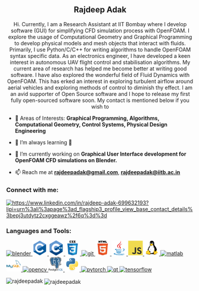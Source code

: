 <h2 align="center">Rajdeep Adak</h2>

<p align="center">
Hi. Currently, I am a Research Assistant at IIT Bombay where I develop software (GUI) for simplifying CFD simulation process with OpenFOAM. 
I explore the usage of Computational Geometry and Graphical Programming to develop physical models and mesh objects that interact with fluids. 
Primarily, I use Python/C/C++ for writing algorithms to handle OpenFOAM syntax specific data. As an electronics engineer, I have developed a keen
interest in autonomous UAV flight control and stabilisation algorithms. My current area of research has helped me become better at writing good software. 
I have also explored the wonderful field of Fluid Dynamics with OpenFOAM. This has erked an interest in exploring turbulent airflow around aerial vehicles 
and exploring methods of control to diminish thy effect. 
I am an avid supporter of Open Source software and I hope to release my first fully open-sourced software soon. My contact is mentioned below if you wish to    

</p>


- 📄 Areas of Interests: **Graphical Programming, Algorithms, Computational Geometry, Control Systems, Physical Design Engineering**

- 🌱 I’m always learning **🌱**

- 🔭 I’m currently working on **Graphical User Interface development for OpenFOAM CFD simulations on Blender.**

- 📫 Reach me at **rajdeepadak@gmail.com**, **rajdeepadak@iitb.ac.in**

  
<h3 align="left">Connect with me:</h3>
<p align="left">
<a href="https://linkedin.com/in/https://www.linkedin.com/in/rajdeep-adak-699632193?lipi=urn%3ali%3apage%3ad_flagship3_profile_view_base_contact_details%3bepj3utdytz2cxggeawz%2f6q%3d%3d" target="blank"><img align="center" src="https://raw.githubusercontent.com/rahuldkjain/github-profile-readme-generator/master/src/images/icons/Social/linked-in-alt.svg" alt="https://www.linkedin.com/in/rajdeep-adak-699632193?lipi=urn%3ali%3apage%3ad_flagship3_profile_view_base_contact_details%3bepj3utdytz2cxggeawz%2f6q%3d%3d" height="30" width="40" /></a>
</p>

<h3 align="left">Languages and Tools:</h3>
<p align="left"> <a href="https://www.blender.org/" target="_blank" rel="noreferrer"> <img src="https://download.blender.org/branding/community/blender_community_badge_white.svg" alt="blender" width="40" height="40"/> </a> <a href="https://www.cprogramming.com/" target="_blank" rel="noreferrer"> <img src="https://raw.githubusercontent.com/devicons/devicon/master/icons/c/c-original.svg" alt="c" width="40" height="40"/> </a> <a href="https://www.w3schools.com/cpp/" target="_blank" rel="noreferrer"> <img src="https://raw.githubusercontent.com/devicons/devicon/master/icons/cplusplus/cplusplus-original.svg" alt="cplusplus" width="40" height="40"/> </a> <a href="https://www.w3schools.com/css/" target="_blank" rel="noreferrer"> <img src="https://raw.githubusercontent.com/devicons/devicon/master/icons/css3/css3-original-wordmark.svg" alt="css3" width="40" height="40"/> </a> <a href="https://git-scm.com/" target="_blank" rel="noreferrer"> <img src="https://www.vectorlogo.zone/logos/git-scm/git-scm-icon.svg" alt="git" width="40" height="40"/> </a> <a href="https://www.w3.org/html/" target="_blank" rel="noreferrer"> <img src="https://raw.githubusercontent.com/devicons/devicon/master/icons/html5/html5-original-wordmark.svg" alt="html5" width="40" height="40"/> </a> <a href="https://www.java.com" target="_blank" rel="noreferrer"> <img src="https://raw.githubusercontent.com/devicons/devicon/master/icons/java/java-original.svg" alt="java" width="40" height="40"/> </a> <a href="https://developer.mozilla.org/en-US/docs/Web/JavaScript" target="_blank" rel="noreferrer"> <img src="https://raw.githubusercontent.com/devicons/devicon/master/icons/javascript/javascript-original.svg" alt="javascript" width="40" height="40"/> </a> <a href="https://www.linux.org/" target="_blank" rel="noreferrer"> <img src="https://raw.githubusercontent.com/devicons/devicon/master/icons/linux/linux-original.svg" alt="linux" width="40" height="40"/> </a> <a href="https://www.mathworks.com/" target="_blank" rel="noreferrer"> <img src="https://upload.wikimedia.org/wikipedia/commons/2/21/Matlab_Logo.png" alt="matlab" width="40" height="40"/> </a> <a href="https://www.mysql.com/" target="_blank" rel="noreferrer"> <img src="https://raw.githubusercontent.com/devicons/devicon/master/icons/mysql/mysql-original-wordmark.svg" alt="mysql" width="40" height="40"/> </a> <a href="https://opencv.org/" target="_blank" rel="noreferrer"> <img src="https://www.vectorlogo.zone/logos/opencv/opencv-icon.svg" alt="opencv" width="40" height="40"/> </a> <a href="https://www.postgresql.org" target="_blank" rel="noreferrer"> <img src="https://raw.githubusercontent.com/devicons/devicon/master/icons/postgresql/postgresql-original-wordmark.svg" alt="postgresql" width="40" height="40"/> </a> <a href="https://www.python.org" target="_blank" rel="noreferrer"> <img src="https://raw.githubusercontent.com/devicons/devicon/master/icons/python/python-original.svg" alt="python" width="40" height="40"/> </a> <a href="https://pytorch.org/" target="_blank" rel="noreferrer"> <img src="https://www.vectorlogo.zone/logos/pytorch/pytorch-icon.svg" alt="pytorch" width="40" height="40"/> </a> <a href="https://www.qt.io/" target="_blank" rel="noreferrer"> <img src="https://upload.wikimedia.org/wikipedia/commons/0/0b/Qt_logo_2016.svg" alt="qt" width="40" height="40"/> </a> <a href="https://www.tensorflow.org" target="_blank" rel="noreferrer"> <img src="https://www.vectorlogo.zone/logos/tensorflow/tensorflow-icon.svg" alt="tensorflow" width="40" height="40"/> </a> </p>

<p><img align="left" src="https://github-readme-stats.vercel.app/api/top-langs?username=rajdeepadak&show_icons=true&locale=en&layout=compact" alt="rajdeepadak" /></p>

<p>&nbsp;<img align="center" src="https://github-readme-stats.vercel.app/api?username=rajdeepadak&show_icons=true&locale=en" alt="rajdeepadak" /></p>
